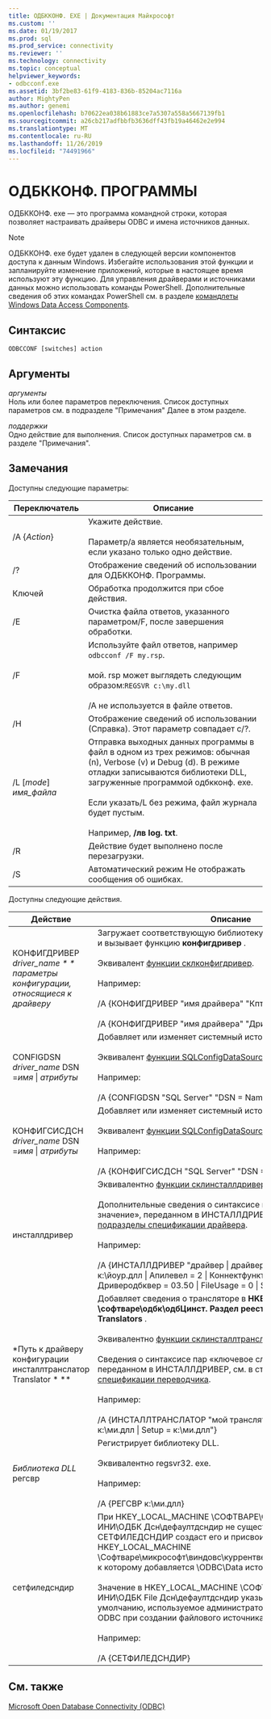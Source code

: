 ```yaml
---
title: ОДБККОНФ. EXE | Документация Майкрософт
ms.custom: ''
ms.date: 01/19/2017
ms.prod: sql
ms.prod_service: connectivity
ms.reviewer: ''
ms.technology: connectivity
ms.topic: conceptual
helpviewer_keywords:
- odbcconf.exe
ms.assetid: 3bf2be83-61f9-4183-836b-85204ac7116a
author: MightyPen
ms.author: genemi
ms.openlocfilehash: b70622ea038b61883ce7a5307a558a5667139fb1
ms.sourcegitcommit: a26cb217adfbbfb3636dff43fb19a46462e2e994
ms.translationtype: MT
ms.contentlocale: ru-RU
ms.lasthandoff: 11/26/2019
ms.locfileid: "74491966"
---
```

# <a name="odbcconfexe"></a>ОДБККОНФ. ПРОГРАММЫ
ОДБККОНФ. exe — это программа командной строки, которая позволяет настраивать драйверы ODBC и имена источников данных.  
  
> [!NOTE]  
>  ОДБККОНФ. exe будет удален в следующей версии компонентов доступа к данным Windows. Избегайте использования этой функции и запланируйте изменение приложений, которые в настоящее время используют эту функцию. Для управления драйверами и источниками данных можно использовать команды PowerShell. Дополнительные сведения об этих командах PowerShell см. в разделе [командлеты Windows Data Access Components](/powershell/module/wdac).  
  
## <a name="syntax"></a>Синтаксис  
  
```console  
ODBCCONF [switches] action  
```  
  
## <a name="arguments"></a>Аргументы  
 *аргументы*  
 Ноль или более параметров переключения. Список доступных параметров см. в подразделе "Примечания" Далее в этом разделе.  
  
 *поддержки*  
 Одно действие для выполнения. Список доступных параметров см. в разделе "Примечания".  
  
## <a name="remarks"></a>Замечания  
 Доступны следующие параметры:  
  
|Переключатель|Описание|  
|------------|-----------------|  
|/A {*Action*}|Укажите действие.<br /><br /> Параметр/a является необязательным, если указано только одно действие.|  
|/?|Отображение сведений об использовании для ОДБККОНФ. Программы.|  
|Ключей|Обработка продолжится при сбое действия.|  
|/E|Очистка файла ответов, указанного параметром/F, после завершения обработки.|  
|/F|Используйте файл ответов, например `odbcconf /F my.rsp`.<br /><br /> мой. rsp может выглядеть следующим образом:`REGSVR c:\my.dll`<br /><br /> /A не используется в файле ответов.|  
|/H|Отображение сведений об использовании (Справка). Этот параметр совпадает с/?.|  
|/L [*mode*] *имя_файла*|Отправка выходных данных программы в файл в одном из трех режимов: обычная (n), Verbose (v) и Debug (d). В режиме отладки записываются библиотеки DLL, загруженные программой одбкконф. exe.<br /><br /> Если указать/L без режима, файл журнала будет пустым.<br /><br /> Например, **/лв log. txt**.|  
|/R|Действие будет выполнено после перезагрузки.|  
|/S|Автоматический режим Не отображать сообщения об ошибках.|  
  
 Доступны следующие действия.  
  
|Действие|Описание|  
|------------|-----------------|  
|КОНФИГДРИВЕР *driver_name * * параметры конфигурации, относящиеся к драйверу*|Загружает соответствующую библиотеку DLL установки драйвера и вызывает функцию **конфигдривер** .<br /><br /> Эквивалент [функции склконфигдривер](../odbc/reference/syntax/sqlconfigdriver-function.md).<br /><br /> Например:<br /><br /> /A {КОНФИГДРИВЕР "имя драйвера" "Кптимеаут = 60"}<br /><br /> /A {КОНФИГДРИВЕР "имя драйвера" "Дриверодбквер = 03.80"}|  
|CONFIGDSN *driver_name* DSN =*имя* &#124; *атрибуты*|Добавляет или изменяет системный источник данных.<br /><br /> Эквивалент [функции SQLConfigDataSource](../odbc/reference/syntax/sqlconfigdatasource-function.md).<br /><br /> Например:<br /><br /> /A {CONFIGDSN "SQL Server" "DSN = Name &#124; Server = SRV"}|  
|КОНФИГСИСДСН *driver_name* DSN =*имя* &#124; *атрибуты*|Добавляет или изменяет системный источник данных.<br /><br /> Эквивалент [функции SQLConfigDataSource](../odbc/reference/syntax/sqlconfigdatasource-function.md).<br /><br /> Например:<br /><br /> /A {КОНФИГСИСДСН "SQL Server" "DSN = Name &#124; Server = SRV"}|  
|инсталлдривер|Эквивалентно [функции склинсталлдриверекс](../odbc/reference/syntax/sqlinstalldriverex-function.md).<br /><br /> Дополнительные сведения о синтаксисе пар «ключевое слово-значение», переданном в ИНСТАЛЛДРИВЕР, см. в разделе [подразделы спецификации драйвера](../odbc/reference/install/driver-specification-subkeys.md).<br /><br /> Например:<br /><br /> /A {ИНСТАЛЛДРИВЕР "драйвер &#124; драйвер = к:\йоур.длл &#124; Setup = к:\йоур.длл &#124; Апилевел = 2 &#124; Коннектфунктионс = YYY &#124; Дриверодбквер = 03.50 &#124; FileUsage = 0 &#124; SQLLevel = 1"}|  
|*Путь к драйверу конфигурации инсталлтранслатор Translator * **|Добавляет сведения о трансляторе в **HKEY_LOCAL_MACHINE \софтваре\одбк\одбЦинст. Раздел реестра ИНИ\ОДБК Translators** .<br /><br /> Эквивалентно [функции склинсталлтранслаторекс](../odbc/reference/syntax/sqlinstalltranslatorex-function.md).<br /><br /> Сведения о синтаксисе пар «ключевое слово-значение», переданном в ИНСТАЛЛДРИВЕР, см. в статье [подразделы спецификации переводчика](../odbc/reference/install/translator-specification-subkeys.md).<br /><br /> Например:<br /><br /> /A {ИНСТАЛЛТРАНСЛАТОР "мой транслятор &#124; переводчик = к:\ми.длл &#124; Setup = к:\ми.длл"}|  
|*Библиотека DLL* регсвр|Регистрирует библиотеку DLL.<br /><br /> Эквивалентно regsvr32. exe.<br /><br /> Например:<br /><br /> /A {РЕГСВР к:\ми.длл}|  
|сетфиледсндир|При HKEY_LOCAL_MACHINE \СОФТВАРЕ\ОДБК\ОДБК. Файл ИНИ\ОДБК Дсн\дефаултдсндир не существует, действие СЕТФИЛЕДСНДИР создаст его и присвоит ему значение в HKEY_LOCAL_MACHINE \Софтваре\микрософт\виндовс\куррентверсион\коммонфилесдир, к которому добавляется \ODBC\Data источники.<br /><br /> Значение в HKEY_LOCAL_MACHINE \СОФТВАРЕ\ОДБК\ОДБК. ИНИ\ОДБК File Дсн\дефаултдсндир указывает расположение по умолчанию, используемое администратором источников данных ODBC при создании файлового источника данных.<br /><br /> Например:<br /><br /> /A {СЕТФИЛЕДСНДИР}|  
  
## <a name="see-also"></a>См. также  
 [Microsoft Open Database Connectivity (ODBC)](../odbc/microsoft-open-database-connectivity-odbc.md)
